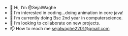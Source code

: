 - 👋 Hi, I’m @SejalWaghe
- 👀 I’m interested in coding...doing animation in core java!
- 🌱 I’m currently doing Bsc 2nd year in computerscience.
- 💞️ I’m looking to collaborate on new projects.
- 📫 How to reach me sejalwaghe2201@gmail.com

<!---
SejalWaghe/SejalWaghe is a ✨ special ✨ repository because its `README.md` (this file) appears on your GitHub profile.
You can click the Preview link to take a look at your changes.
--->
